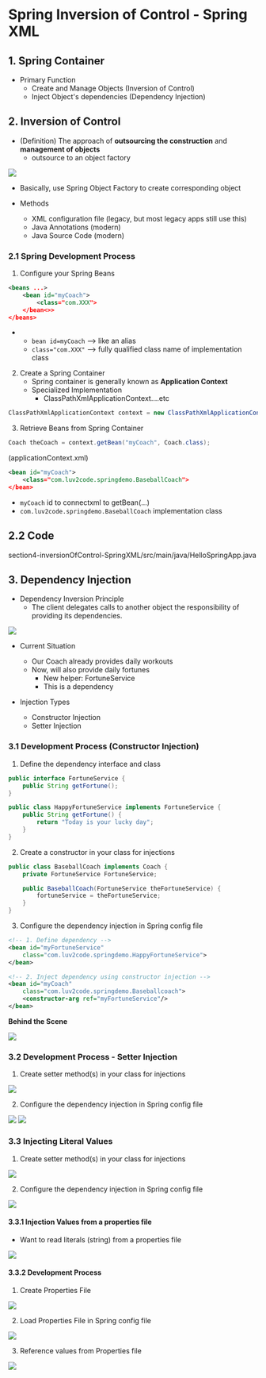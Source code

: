 # Spring Inversion of Control - Spring XML

## 1. Spring Container

* Primary Function
    * Create and Manage Objects (Inversion of Control)
    * Inject Object's dependencies (Dependency Injection)

## 2. Inversion of Control
* (Definition) The approach of **outsourcing the construction** and **management of objects**
    * outsource to an object factory

<img src="./img/4_ioc_springxml/1.png"/>

* Basically, use Spring Object Factory to create corresponding object

* Methods
    * XML configuration file (legacy, but most legacy apps still use this)
    * Java Annotations (modern)
    * Java Source Code (modern)

### 2.1 Spring Development Process
1. Configure your Spring Beans
```xml
<beans ...>
    <bean id="myCoach">
        <class="com.XXX">
    </bean<>>
</beans>
```

*
    * `bean id=myCoach` --> like an alias
    * `class="com.XXX"` --> fully qualified class name of implementation class

2. Create a Spring Container
    * Spring container is generally known as **Application Context**
    * Specialized Implementation
        * ClassPathXmlApplicationContext....etc

```java
ClassPathXmlApplicationContext context = new ClassPathXmlApplicationContext("applicationContext.xml");
```

3. Retrieve Beans from Spring Container
```java
Coach theCoach = context.getBean("myCoach", Coach.class);
```
(applicationContext.xml)
```xml
<bean id="myCoach">
    <class="com.luv2code.springdemo.BaseballCoach">
</bean>
```

* `myCoach` id to connectxml to getBean(...)
* `com.luv2code.springdemo.BaseballCoach` implementation class

## 2.2 Code
section4-inversionOfControl-SpringXML/src/main/java/HelloSpringApp.java

## 3. Dependency Injection
* Dependency Inversion Principle
    * The client delegates calls to another object the responsibility of providing its dependencies.

<img src="./img/4_ioc_springxml/2.png"/>

* Current Situation
    * Our Coach already provides daily workouts
    * Now, will also provide daily fortunes
        * New helper: FortuneService
        * This is a dependency

* Injection Types
    * Constructor Injection
    * Setter Injection

### 3.1 Development Process (Constructor Injection)

1. Define the dependency interface and class

```java
public interface FortuneService {
    public String getFortune();
}

public class HappyFortuneService implements FortuneService {
    public String getFortune() {
        return "Today is your lucky day";
    }
}
```

2. Create a constructor in your class for injections
```java
public class BaseballCoach implements Coach {
    private FortuneService FortuneService;

    public BaseballCoach(FortuneService theFortuneService) {
        fortuneService = theFortuneService;
    }
}
```

3. Configure the dependency injection in Spring config file
```xml
<!-- 1. Define dependency -->
<bean id="myFortuneService"
    class="com.luv2code.springdemo.HappyFortuneService">
</bean>

<!-- 2. Inject dependency using constructor injection -->
<bean id="myCoach"
    class="com.luv2code.springdemo.Baseballcoach">
    <constructor-arg ref="myFortuneService"/>
</bean>
```

**Behind the Scene**

<img src="./img/4_ioc_springxml/3.png"/>

### 3.2 Development Process - Setter Injection

1. Create setter method(s) in your class for injections

<img src="./img/4_ioc_springxml/4.png"/>

2. Configure the dependency injection in Spring config file

<img src="./img/4_ioc_springxml/5.png"/>


<img src="./img/4_ioc_springxml/6.png"/>

### 3.3 Injecting Literal Values

1. Create setter method(s) in your class for injections

<img src="./img/4_ioc_springxml/7.png"/>

2. Configure the dependency injection in Spring config file

<img src="./img/4_ioc_springxml/8.png"/>

#### 3.3.1 Injection Values from a properties file

* Want to read literals (string) from a properties file
<img src="./img/4_ioc_springxml/9.png"/>


#### 3.3.2 Development Process

1. Create Properties File

<img src="./img/4_ioc_springxml/10.png"/>


2. Load Properties File in Spring config file

<img src="./img/4_ioc_springxml/11.png"/>

3. Reference values from Properties file

<img src="./img/4_ioc_springxml/12.png"/>
